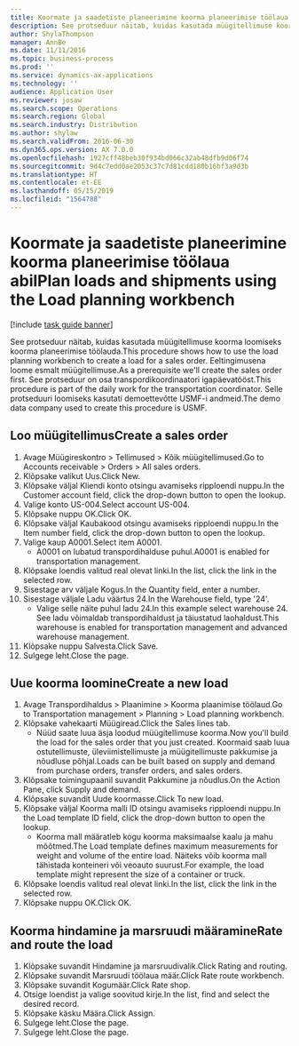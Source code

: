 ```yaml
---
title: Koormate ja saadetiste planeerimine koorma planeerimise töölaua abil
description: See protseduur näitab, kuidas kasutada müügitellimuse koorma loomiseks koorma planeerimise töölauda.
author: ShylaThompson
manager: AnnBe
ms.date: 11/11/2016
ms.topic: business-process
ms.prod: ''
ms.service: dynamics-ax-applications
ms.technology: ''
audience: Application User
ms.reviewer: josaw
ms.search.scope: Operations
ms.search.region: Global
ms.search.industry: Distribution
ms.author: shylaw
ms.search.validFrom: 2016-06-30
ms.dyn365.ops.version: AX 7.0.0
ms.openlocfilehash: 1927cff48beb30f934bd066c32ab48dfb9d06f74
ms.sourcegitcommit: 9d4c7edd0ae2053c37c7d81cdd180b16bf3a9d3b
ms.translationtype: HT
ms.contentlocale: et-EE
ms.lasthandoff: 05/15/2019
ms.locfileid: "1564788"
---
```

# <a name="plan-loads-and-shipments-using-the-load-planning-workbench"></a><span data-ttu-id="619ce-103">Koormate ja saadetiste planeerimine koorma planeerimise töölaua abil</span><span class="sxs-lookup"><span data-stu-id="619ce-103">Plan loads and shipments using the Load planning workbench</span></span>

[!include [task guide banner](../../includes/task-guide-banner.md)]

<span data-ttu-id="619ce-104">See protseduur näitab, kuidas kasutada müügitellimuse koorma loomiseks koorma planeerimise töölauda.</span><span class="sxs-lookup"><span data-stu-id="619ce-104">This procedure shows how to use the load planning workbench to create a load for a sales order.</span></span> <span data-ttu-id="619ce-105">Eeltingimusena loome esmalt müügitellimuse.</span><span class="sxs-lookup"><span data-stu-id="619ce-105">As a prerequisite we'll create the sales order first.</span></span> <span data-ttu-id="619ce-106">See protseduur on osa transpordikoordinaatori igapäevatööst.</span><span class="sxs-lookup"><span data-stu-id="619ce-106">This procedure is part of the daily work for the transportation coordinator.</span></span> <span data-ttu-id="619ce-107">Selle protseduuri loomiseks kasutati demoettevõtte USMF-i andmeid.</span><span class="sxs-lookup"><span data-stu-id="619ce-107">The demo data company used to create this procedure is USMF.</span></span>


## <a name="create-a-sales-order"></a><span data-ttu-id="619ce-108">Loo müügitellimus</span><span class="sxs-lookup"><span data-stu-id="619ce-108">Create a sales order</span></span>
1. <span data-ttu-id="619ce-109">Avage Müügireskontro > Tellimused > Kõik müügitellimused.</span><span class="sxs-lookup"><span data-stu-id="619ce-109">Go to Accounts receivable > Orders > All sales orders.</span></span>
2. <span data-ttu-id="619ce-110">Klõpsake valikut Uus.</span><span class="sxs-lookup"><span data-stu-id="619ce-110">Click New.</span></span>
3. <span data-ttu-id="619ce-111">Klõpsake väljal Kliendi konto otsingu avamiseks ripploendi nuppu.</span><span class="sxs-lookup"><span data-stu-id="619ce-111">In the Customer account field, click the drop-down button to open the lookup.</span></span>
4. <span data-ttu-id="619ce-112">Valige konto US-004.</span><span class="sxs-lookup"><span data-stu-id="619ce-112">Select account US-004.</span></span>
5. <span data-ttu-id="619ce-113">Klõpsake nuppu OK.</span><span class="sxs-lookup"><span data-stu-id="619ce-113">Click OK.</span></span>
6. <span data-ttu-id="619ce-114">Klõpsake väljal Kaubakood otsingu avamiseks ripploendi nuppu.</span><span class="sxs-lookup"><span data-stu-id="619ce-114">In the Item number field, click the drop-down button to open the lookup.</span></span>
7. <span data-ttu-id="619ce-115">Valige kaup A0001.</span><span class="sxs-lookup"><span data-stu-id="619ce-115">Select item A0001.</span></span>
    * <span data-ttu-id="619ce-116">A0001 on lubatud transpordihalduse puhul.</span><span class="sxs-lookup"><span data-stu-id="619ce-116">A0001 is enabled for transportation management.</span></span>  
8. <span data-ttu-id="619ce-117">Klõpsake loendis valitud real olevat linki.</span><span class="sxs-lookup"><span data-stu-id="619ce-117">In the list, click the link in the selected row.</span></span>
9. <span data-ttu-id="619ce-118">Sisestage arv väljale Kogus.</span><span class="sxs-lookup"><span data-stu-id="619ce-118">In the Quantity field, enter a number.</span></span>
10. <span data-ttu-id="619ce-119">Sisestage väljale Ladu väärtus 24.</span><span class="sxs-lookup"><span data-stu-id="619ce-119">In the Warehouse field, type '24'.</span></span>
    * <span data-ttu-id="619ce-120">Valige selle näite puhul ladu 24.</span><span class="sxs-lookup"><span data-stu-id="619ce-120">In this example select warehouse 24.</span></span> <span data-ttu-id="619ce-121">See ladu võimaldab transpordihaldust ja täiustatud laohaldust.</span><span class="sxs-lookup"><span data-stu-id="619ce-121">This warehouse is enabled for transportation management and advanced warehouse management.</span></span>  
11. <span data-ttu-id="619ce-122">Klõpsake nuppu Salvesta.</span><span class="sxs-lookup"><span data-stu-id="619ce-122">Click Save.</span></span>
12. <span data-ttu-id="619ce-123">Sulgege leht.</span><span class="sxs-lookup"><span data-stu-id="619ce-123">Close the page.</span></span>

## <a name="create-a-new-load"></a><span data-ttu-id="619ce-124">Uue koorma loomine</span><span class="sxs-lookup"><span data-stu-id="619ce-124">Create a new load</span></span>
1. <span data-ttu-id="619ce-125">Avage Transpordihaldus > Plaanimine > Koorma plaanimise töölaud.</span><span class="sxs-lookup"><span data-stu-id="619ce-125">Go to Transportation management > Planning > Load planning workbench.</span></span>
2. <span data-ttu-id="619ce-126">Klõpsake vahekaarti Müügiread.</span><span class="sxs-lookup"><span data-stu-id="619ce-126">Click the Sales lines tab.</span></span>
    * <span data-ttu-id="619ce-127">Nüüd saate luua äsja loodud müügitellimuse koorma.</span><span class="sxs-lookup"><span data-stu-id="619ce-127">Now you'll build the load for the sales order that you just created.</span></span> <span data-ttu-id="619ce-128">Koormaid saab luua ostutellimuste, üleviimistellimuste ja müügitellimuste pakkumise ja nõudluse põhjal.</span><span class="sxs-lookup"><span data-stu-id="619ce-128">Loads can be built based on supply and demand from purchase orders, transfer orders, and sales orders.</span></span>  
3. <span data-ttu-id="619ce-129">Klõpsake toimingupaanil suvandit Pakkumine ja nõudlus.</span><span class="sxs-lookup"><span data-stu-id="619ce-129">On the Action Pane, click Supply and demand.</span></span>
4. <span data-ttu-id="619ce-130">Klõpsake suvandit Uude koormasse.</span><span class="sxs-lookup"><span data-stu-id="619ce-130">Click To new load.</span></span>
5. <span data-ttu-id="619ce-131">Klõpsake väljal Koorma malli ID otsingu avamiseks ripploendi nuppu.</span><span class="sxs-lookup"><span data-stu-id="619ce-131">In the Load template ID field, click the drop-down button to open the lookup.</span></span>
    * <span data-ttu-id="619ce-132">Koorma mall määratleb kogu koorma maksimaalse kaalu ja mahu mõõtmed.</span><span class="sxs-lookup"><span data-stu-id="619ce-132">The Load template defines maximum measurements for weight and volume of the entire load.</span></span> <span data-ttu-id="619ce-133">Näiteks võib koorma mall tähistada konteineri või veoauto suurust.</span><span class="sxs-lookup"><span data-stu-id="619ce-133">For example, the load template might represent the size of a container or truck.</span></span>  
6. <span data-ttu-id="619ce-134">Klõpsake loendis valitud real olevat linki.</span><span class="sxs-lookup"><span data-stu-id="619ce-134">In the list, click the link in the selected row.</span></span>
7. <span data-ttu-id="619ce-135">Klõpsake nuppu OK.</span><span class="sxs-lookup"><span data-stu-id="619ce-135">Click OK.</span></span>

## <a name="rate-and-route-the-load"></a><span data-ttu-id="619ce-136">Koorma hindamine ja marsruudi määramine</span><span class="sxs-lookup"><span data-stu-id="619ce-136">Rate and route the load</span></span>
1. <span data-ttu-id="619ce-137">Klõpsake suvandit Hindamine ja marsruudivalik.</span><span class="sxs-lookup"><span data-stu-id="619ce-137">Click Rating and routing.</span></span>
2. <span data-ttu-id="619ce-138">Klõpsake suvandit Marsruudi töölaua määr.</span><span class="sxs-lookup"><span data-stu-id="619ce-138">Click Rate route workbench.</span></span>
3. <span data-ttu-id="619ce-139">Klõpsake suvandit Kogumäär.</span><span class="sxs-lookup"><span data-stu-id="619ce-139">Click Rate shop.</span></span>
4. <span data-ttu-id="619ce-140">Otsige loendist ja valige soovitud kirje.</span><span class="sxs-lookup"><span data-stu-id="619ce-140">In the list, find and select the desired record.</span></span>
5. <span data-ttu-id="619ce-141">Klõpsake käsku Määra.</span><span class="sxs-lookup"><span data-stu-id="619ce-141">Click Assign.</span></span>
6. <span data-ttu-id="619ce-142">Sulgege leht.</span><span class="sxs-lookup"><span data-stu-id="619ce-142">Close the page.</span></span>
7. <span data-ttu-id="619ce-143">Sulgege leht.</span><span class="sxs-lookup"><span data-stu-id="619ce-143">Close the page.</span></span>

